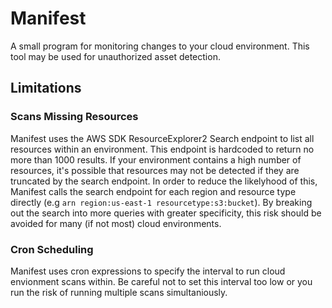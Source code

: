 # Manifest

A small program for monitoring changes to your cloud environment. This tool may be used for unauthorized asset detection.

## Limitations
### Scans Missing Resources
Manifest uses the AWS SDK ResourceExplorer2 Search endpoint to list all resources within an environment. This endpoint is hardcoded to return no more than 1000 results. If your environment contains a high number of resources, it's possible that resources may not be detected if they are truncated by the search endpoint. In order to reduce the likelyhood of this, Manifest calls the search endpoint for each region and resource type directly (e.g `arn region:us-east-1 resourcetype:s3:bucket`). By breaking out the search into more queries with greater specificity, this risk should be avoided for many (if not most) cloud environments.

### Cron Scheduling
Manifest uses cron expressions to specify the interval to run cloud envionment scans within. Be careful not to set this interval too low or you run the risk of running multiple scans simultaniously.
